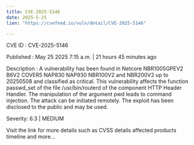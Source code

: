 ```yaml
---
title: CVE-2025-5146
date: 2025-5-25
lien: "https://cvefeed.io/vuln/detail/CVE-2025-5146"

---
```


CVE ID : CVE-2025-5146

Published :  May 25
2025
7:15 a.m. | 21 hours
45 minutes ago

Description : A vulnerability has been found in Netcore NBR1005GPEV2
B6V2
COVER5
NAP830
NAP930
NBR100V2 and NBR200V2 up to 20250508 and classified as critical. This vulnerability affects the function passwd_set of the file /usr/bin/routerd of the component HTTP Header Handler. The manipulation of the argument pwd leads to command injection. The attack can be initiated remotely. The exploit has been disclosed to the public and may be used.

Severity: 6.3 | MEDIUM

Visit the link for more details
such as CVSS details
affected products
timeline
and more...

